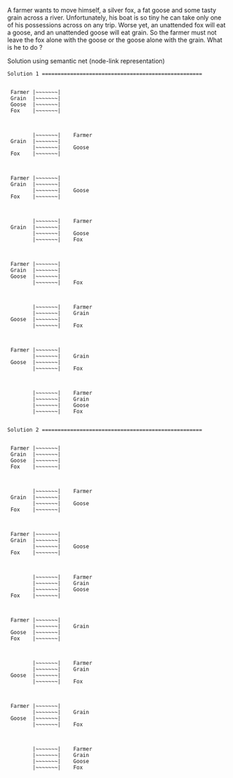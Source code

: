A farmer wants to move himself, a silver fox, a fat goose and some tasty grain across a river.
Unfortunately, his boat is so tiny he can take only one of his possessions across on any trip.
Worse yet, an unattended fox will eat a goose, and an unattended goose will eat grain.
So the farmer must not leave the fox alone with the goose or the goose alone with the grain. What is he to do ?

Solution using semantic net (node-link representation)


	Solution 1 ===================================================


	 Farmer	|~~~~~~~|
	 Grain 	|~~~~~~~|
	 Goose 	|~~~~~~~|
	 Fox 	|~~~~~~~|



	        |~~~~~~~|	 Farmer
	 Grain 	|~~~~~~~|
	        |~~~~~~~|	 Goose
	 Fox 	|~~~~~~~|



	 Farmer	|~~~~~~~|
	 Grain 	|~~~~~~~|
	        |~~~~~~~|	 Goose
	 Fox 	|~~~~~~~|



	        |~~~~~~~|	 Farmer
	 Grain 	|~~~~~~~|
	        |~~~~~~~|	 Goose
	        |~~~~~~~|	 Fox



	 Farmer	|~~~~~~~|
	 Grain 	|~~~~~~~|
	 Goose 	|~~~~~~~|
	        |~~~~~~~|	 Fox



	        |~~~~~~~|	 Farmer
	        |~~~~~~~|	 Grain
	 Goose 	|~~~~~~~|
	        |~~~~~~~|	 Fox



	 Farmer	|~~~~~~~|
	        |~~~~~~~|	 Grain
	 Goose 	|~~~~~~~|
	        |~~~~~~~|	 Fox



	        |~~~~~~~|	 Farmer
	        |~~~~~~~|	 Grain
	        |~~~~~~~|	 Goose
	        |~~~~~~~|	 Fox


	Solution 2 ===================================================


	 Farmer	|~~~~~~~|
	 Grain 	|~~~~~~~|
	 Goose 	|~~~~~~~|
	 Fox 	|~~~~~~~|



	        |~~~~~~~|	 Farmer
	 Grain 	|~~~~~~~|
	        |~~~~~~~|	 Goose
	 Fox 	|~~~~~~~|



	 Farmer	|~~~~~~~|
	 Grain 	|~~~~~~~|
	        |~~~~~~~|	 Goose
	 Fox 	|~~~~~~~|



	        |~~~~~~~|	 Farmer
	        |~~~~~~~|	 Grain
	        |~~~~~~~|	 Goose
	 Fox 	|~~~~~~~|



	 Farmer	|~~~~~~~|
	        |~~~~~~~|	 Grain
	 Goose 	|~~~~~~~|
	 Fox 	|~~~~~~~|



	        |~~~~~~~|	 Farmer
	        |~~~~~~~|	 Grain
	 Goose 	|~~~~~~~|
	        |~~~~~~~|	 Fox



	 Farmer	|~~~~~~~|
	        |~~~~~~~|	 Grain
	 Goose 	|~~~~~~~|
	        |~~~~~~~|	 Fox



	        |~~~~~~~|	 Farmer
	        |~~~~~~~|	 Grain
	        |~~~~~~~|	 Goose
	        |~~~~~~~|	 Fox



